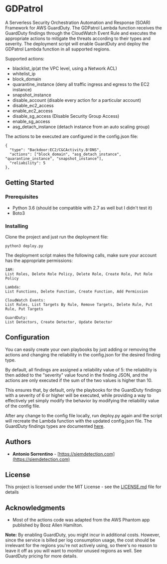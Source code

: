 # GDPatrol

A Serverless Security Orchestration Automation and Response (SOAR) Framework for AWS GuardDuty.
The GDPatrol Lambda function receives the GuardDuty findings through the CloudWatch Event Rule and executes
the appropriate actions to mitigate the threats according to their types and severity.
The deployment script will enable GuardDuty and deploy the GDPatrol Lambda function in all 
supported regions.

Supported actions:

* blacklist_ip(at the VPC level, using a Network ACL)
* whitelist_ip
* block_domain
* quarantine_instance (deny all traffic ingress and egress to the EC2 instance)
* snapshot_instance
* disable_account (disable every action for a particular account)
* disable_ec2_access
* enable_ec2_access
* disable_sg_access (Disable Security Group Access)
* enable_sg_access
* asg_detach_instance (detach instance from an auto scaling group)


The actions to be executed are configured in the config.json file:
```
{
  "type": "Backdoor:EC2/C&CActivity.B!DNS",
  "actions": ["block_domain", "asg_detach_instance", "quarantine_instance", "snapshot_instance"],
  "reliability": 5
},
```

## Getting Started

### Prerequisites

* Python 3.6 (should be compatible with 2.7 as well but I didn't test it)
* Boto3 

### Installing
Clone the project and just run the deployment file:
```
python3 deploy.py
```
The deployment script makes the following calls, make sure your account has the appropriate permissions:
```
IAM:
List Roles, Delete Role Policy, Delete Role, Create Role, Put Role Policy

Lambda:
List Functions, Delete Function, Create Function, Add Permission

CloudWatch Events:
List Rules, List Targets By Rule, Remove Targets, Delete Rule, Put Rule, Put Targets

GuardDuty:
List Detectors, Create Detector, Update Detector
```

## Configuration

You can easily create your own playbooks by just adding or removing the actions and changing the reliability in the config.json
for the desired finding type.

By default, all findings are assigned a reliability value of 5: the reliability is then added to the  "severity" value 
found in the finding JSON, and the actions are only executed if the sum of the two values is higher than 10.

This ensures that, by default, only the playbooks for the GuardDuty findings with a severity of 6 or higher will be executed, while 
providing a way to effectively yet simply modify
the behavior by modifying the reliability value of the config file.

After any change to the config file locally, run deploy.py again and the script will recreate the Lambda function with 
the updated config.json file.
The GuardDuty findings types are documented [here](https://docs.aws.amazon.com/guardduty/latest/ug/guardduty_finding-types.html).

## Authors

* **Antonio Sorrentino** - [https://siemdetection.com](https://siemdetection.com)

## License

This project is licensed under the MIT License - see the [LICENSE.md](LICENSE.md) file for details

## Acknowledgments

* Most of the actions code was adapted from the AWS Phantom app published by Booz Allen Hamilton.


**Note:** By enabling GuardDuty, you might incur in additional costs. However, since the service is
billed per log consumption usage, the cost should be irrelevant for the regions you're not actively using,
so there's no reason to leave it off as you will want to monitor unused regions as well. See GuardDuty pricing
for more details.